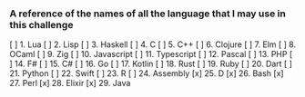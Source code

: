 ### A reference of the names of all the language that I may use in this challenge

[ ] 1.    Lua
[ ] 2.    Lisp
[ ] 3.    Haskell
[ ] 4.    C
[ ] 5.    C++
[ ] 6.    Clojure
[ ] 7.    Elm
[ ] 8.    OCaml
[ ] 9.    Zig
[ ] 10.   Javascript
[ ] 11.   Typescript
[ ] 12.   Pascal
[ ] 13.   PHP
[ ] 14.   F#
[ ] 15.   C#
[ ] 16.   Go
[ ] 17.   Kotlin
[ ] 18.   Rust
[ ] 19.   Ruby
[ ] 20.   Dart
[ ] 21.   Python
[ ] 22.   Swift
[ ] 23.   R
[ ] 24.   Assembly
[x] 25.   D 
[x] 26.   Bash 
[x] 27.   Perl 
[x] 28.   Elixir 
[x] 29.   Java 
